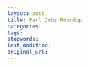 ```yaml
---
layout: post
title: Perl Jobs Roundup
categories:
tags:
stopwords:
last_modified:
original_url: 
---
```


<!--more-->

